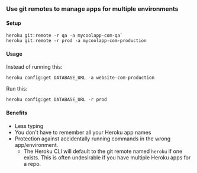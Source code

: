 ### Use git remotes to manage apps for multiple environments

#### Setup

```
heroku git:remote -r qa -a mycoolapp-com-qa`
heroku git:remote -r prod -a mycoolapp-com-production
```

#### Usage

Instead of running this:

`heroku config:get DATABASE_URL -a website-com-production`

Run this:

`heroku config:get DATABASE_URL -r prod`

#### Benefits

- Less typing
- You don't have to remember all your Heroku app names
- Protection against accidentally running commands in the wrong app/environment.
  - The Heroku CLI will default to the git remote named `heroku` if one exists. This is often undesirable if you have multiple Heroku apps for a repo.
